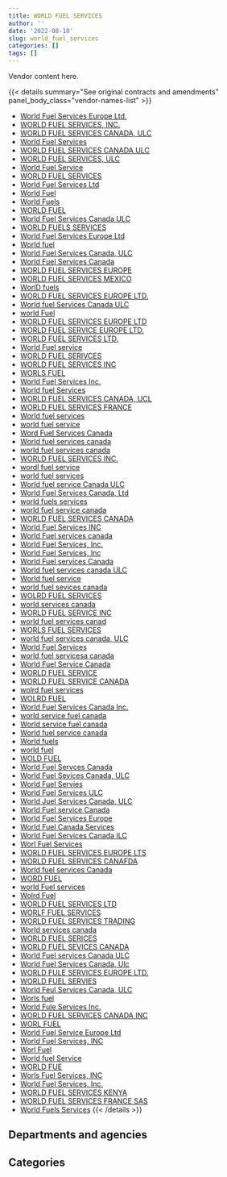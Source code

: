 ```yaml
---
title: WORLD FUEL SERVICES
author: ''
date: '2022-08-18'
slug: world_fuel_services
categories: []
tags: []
---
```


<script src="/rmarkdown-libs/htmlwidgets/htmlwidgets.js"></script>
<link href="/rmarkdown-libs/datatables-css/datatables-crosstalk.css" rel="stylesheet" />
<script src="/rmarkdown-libs/datatables-binding/datatables.js"></script>
<script src="/rmarkdown-libs/jquery/jquery-3.6.0.min.js"></script>
<link href="/rmarkdown-libs/dt-core-bootstrap/css/dataTables.bootstrap.min.css" rel="stylesheet" />
<link href="/rmarkdown-libs/dt-core-bootstrap/css/dataTables.bootstrap.extra.css" rel="stylesheet" />
<script src="/rmarkdown-libs/dt-core-bootstrap/js/jquery.dataTables.min.js"></script>
<script src="/rmarkdown-libs/dt-core-bootstrap/js/dataTables.bootstrap.min.js"></script>
<link href="/rmarkdown-libs/crosstalk/css/crosstalk.min.css" rel="stylesheet" />
<script src="/rmarkdown-libs/crosstalk/js/crosstalk.min.js"></script>
<script src="/rmarkdown-libs/htmlwidgets/htmlwidgets.js"></script>
<link href="/rmarkdown-libs/datatables-css/datatables-crosstalk.css" rel="stylesheet" />
<script src="/rmarkdown-libs/datatables-binding/datatables.js"></script>
<script src="/rmarkdown-libs/jquery/jquery-3.6.0.min.js"></script>
<link href="/rmarkdown-libs/dt-core-bootstrap/css/dataTables.bootstrap.min.css" rel="stylesheet" />
<link href="/rmarkdown-libs/dt-core-bootstrap/css/dataTables.bootstrap.extra.css" rel="stylesheet" />
<script src="/rmarkdown-libs/dt-core-bootstrap/js/jquery.dataTables.min.js"></script>
<script src="/rmarkdown-libs/dt-core-bootstrap/js/dataTables.bootstrap.min.js"></script>
<link href="/rmarkdown-libs/crosstalk/css/crosstalk.min.css" rel="stylesheet" />
<script src="/rmarkdown-libs/crosstalk/js/crosstalk.min.js"></script>

Vendor content here.

{{< details summary="See original contracts and amendments" panel_body_class="vendor-names-list" >}}
- [World Fuel Services Europe Ltd.](https://search.open.canada.ca/en/ct/?sort=contract_value_f%20desc&page=1&search_text=%22World%20Fuel%20Services%20Europe%20Ltd.%22)
- [WORLD FUEL SERVICES, INC.](https://search.open.canada.ca/en/ct/?sort=contract_value_f%20desc&page=1&search_text=%22WORLD%20FUEL%20SERVICES%2c%20INC.%22)
- [WORLD FUEL SERVICES CANADA, ULC](https://search.open.canada.ca/en/ct/?sort=contract_value_f%20desc&page=1&search_text=%22WORLD%20FUEL%20SERVICES%20CANADA%2c%20ULC%22)
- [World Fuel Services](https://search.open.canada.ca/en/ct/?sort=contract_value_f%20desc&page=1&search_text=%22World%20Fuel%20Services%22)
- [WORLD FUEL SERVICES CANADA ULC](https://search.open.canada.ca/en/ct/?sort=contract_value_f%20desc&page=1&search_text=%22WORLD%20FUEL%20SERVICES%20CANADA%20ULC%22)
- [WORLD FUEL SERVICES, ULC](https://search.open.canada.ca/en/ct/?sort=contract_value_f%20desc&page=1&search_text=%22WORLD%20FUEL%20SERVICES%2c%20ULC%22)
- [World Fuel Service](https://search.open.canada.ca/en/ct/?sort=contract_value_f%20desc&page=1&search_text=%22World%20Fuel%20Service%22)
- [WORLD FUEL SERVICES](https://search.open.canada.ca/en/ct/?sort=contract_value_f%20desc&page=1&search_text=%22WORLD%20FUEL%20SERVICES%22)
- [World Fuel Services Ltd](https://search.open.canada.ca/en/ct/?sort=contract_value_f%20desc&page=1&search_text=%22World%20Fuel%20Services%20Ltd%22)
- [World Fuel](https://search.open.canada.ca/en/ct/?sort=contract_value_f%20desc&page=1&search_text=%22World%20Fuel%22)
- [World Fuels](https://search.open.canada.ca/en/ct/?sort=contract_value_f%20desc&page=1&search_text=%22World%20Fuels%22)
- [WORLD FUEL](https://search.open.canada.ca/en/ct/?sort=contract_value_f%20desc&page=1&search_text=%22WORLD%20FUEL%22)
- [World Fuel Services Canada ULC](https://search.open.canada.ca/en/ct/?sort=contract_value_f%20desc&page=1&search_text=%22World%20Fuel%20Services%20Canada%20ULC%22)
- [WORLD FUELS SERVICES](https://search.open.canada.ca/en/ct/?sort=contract_value_f%20desc&page=1&search_text=%22WORLD%20FUELS%20SERVICES%22)
- [World Fuel Services Europe Ltd](https://search.open.canada.ca/en/ct/?sort=contract_value_f%20desc&page=1&search_text=%22World%20Fuel%20Services%20Europe%20Ltd%22)
- [World fuel](https://search.open.canada.ca/en/ct/?sort=contract_value_f%20desc&page=1&search_text=%22World%20fuel%22)
- [World Fuel Services Canada, ULC](https://search.open.canada.ca/en/ct/?sort=contract_value_f%20desc&page=1&search_text=%22World%20Fuel%20Services%20Canada%2c%20ULC%22)
- [World Fuel Services Canada](https://search.open.canada.ca/en/ct/?sort=contract_value_f%20desc&page=1&search_text=%22World%20Fuel%20Services%20Canada%22)
- [WORLD FUEL SERVICES EUROPE](https://search.open.canada.ca/en/ct/?sort=contract_value_f%20desc&page=1&search_text=%22WORLD%20FUEL%20SERVICES%20EUROPE%22)
- [WORLD FUEL SERVICES MEXICO](https://search.open.canada.ca/en/ct/?sort=contract_value_f%20desc&page=1&search_text=%22WORLD%20FUEL%20SERVICES%20MEXICO%22)
- [WorlD fuels](https://search.open.canada.ca/en/ct/?sort=contract_value_f%20desc&page=1&search_text=%22WorlD%20fuels%22)
- [WORLD FUEL SERVICES EUROPE LTD.](https://search.open.canada.ca/en/ct/?sort=contract_value_f%20desc&page=1&search_text=%22WORLD%20FUEL%20SERVICES%20EUROPE%20LTD.%22)
- [World fuel Services Canada ULC](https://search.open.canada.ca/en/ct/?sort=contract_value_f%20desc&page=1&search_text=%22World%20fuel%20Services%20Canada%20ULC%22)
- [world Fuel](https://search.open.canada.ca/en/ct/?sort=contract_value_f%20desc&page=1&search_text=%22world%20Fuel%22)
- [WORLD FUEL SERVICES EUROPE LTD](https://search.open.canada.ca/en/ct/?sort=contract_value_f%20desc&page=1&search_text=%22WORLD%20FUEL%20SERVICES%20EUROPE%20LTD%22)
- [WORLD FUEL SERVICE EUROPE LTD.](https://search.open.canada.ca/en/ct/?sort=contract_value_f%20desc&page=1&search_text=%22WORLD%20FUEL%20SERVICE%20EUROPE%20LTD.%22)
- [WORLD FUEL SERVICES LTD.](https://search.open.canada.ca/en/ct/?sort=contract_value_f%20desc&page=1&search_text=%22WORLD%20FUEL%20SERVICES%20LTD.%22)
- [World Fuel service](https://search.open.canada.ca/en/ct/?sort=contract_value_f%20desc&page=1&search_text=%22World%20Fuel%20service%22)
- [WORLD FUEL SERIVCES](https://search.open.canada.ca/en/ct/?sort=contract_value_f%20desc&page=1&search_text=%22WORLD%20FUEL%20SERIVCES%22)
- [WORLD FUEL SERVICES INC](https://search.open.canada.ca/en/ct/?sort=contract_value_f%20desc&page=1&search_text=%22WORLD%20FUEL%20SERVICES%20INC%22)
- [WORLS FUEL](https://search.open.canada.ca/en/ct/?sort=contract_value_f%20desc&page=1&search_text=%22WORLS%20FUEL%22)
- [World Fuel Services Inc.](https://search.open.canada.ca/en/ct/?sort=contract_value_f%20desc&page=1&search_text=%22World%20Fuel%20Services%20Inc.%22)
- [World fuel Services](https://search.open.canada.ca/en/ct/?sort=contract_value_f%20desc&page=1&search_text=%22World%20fuel%20Services%22)
- [WORLD FUEL SERVICES CANADA, UCL](https://search.open.canada.ca/en/ct/?sort=contract_value_f%20desc&page=1&search_text=%22WORLD%20FUEL%20SERVICES%20CANADA%2c%20UCL%22)
- [WORLD FUEL SERVICES FRANCE](https://search.open.canada.ca/en/ct/?sort=contract_value_f%20desc&page=1&search_text=%22WORLD%20FUEL%20SERVICES%20FRANCE%22)
- [World fuel services](https://search.open.canada.ca/en/ct/?sort=contract_value_f%20desc&page=1&search_text=%22World%20fuel%20services%22)
- [world fuel service](https://search.open.canada.ca/en/ct/?sort=contract_value_f%20desc&page=1&search_text=%22world%20fuel%20service%22)
- [Word Fuel Services Canada](https://search.open.canada.ca/en/ct/?sort=contract_value_f%20desc&page=1&search_text=%22Word%20Fuel%20Services%20Canada%22)
- [World fuel services canada](https://search.open.canada.ca/en/ct/?sort=contract_value_f%20desc&page=1&search_text=%22World%20fuel%20services%20canada%22)
- [world fuel services canada](https://search.open.canada.ca/en/ct/?sort=contract_value_f%20desc&page=1&search_text=%22world%20fuel%20services%20canada%22)
- [WORLD FUEL SERVICES INC.](https://search.open.canada.ca/en/ct/?sort=contract_value_f%20desc&page=1&search_text=%22WORLD%20FUEL%20SERVICES%20INC.%22)
- [wordl fuel service](https://search.open.canada.ca/en/ct/?sort=contract_value_f%20desc&page=1&search_text=%22wordl%20fuel%20service%22)
- [world fuel services](https://search.open.canada.ca/en/ct/?sort=contract_value_f%20desc&page=1&search_text=%22world%20fuel%20services%22)
- [World fuel service Canada ULC](https://search.open.canada.ca/en/ct/?sort=contract_value_f%20desc&page=1&search_text=%22World%20fuel%20service%20Canada%20ULC%22)
- [World Fuel Services Canada, Ltd](https://search.open.canada.ca/en/ct/?sort=contract_value_f%20desc&page=1&search_text=%22World%20Fuel%20Services%20Canada%2c%20Ltd%22)
- [world fuels services](https://search.open.canada.ca/en/ct/?sort=contract_value_f%20desc&page=1&search_text=%22world%20fuels%20services%22)
- [world fuel service canada](https://search.open.canada.ca/en/ct/?sort=contract_value_f%20desc&page=1&search_text=%22world%20fuel%20service%20canada%22)
- [WORLD FUEL SERVICES CANADA](https://search.open.canada.ca/en/ct/?sort=contract_value_f%20desc&page=1&search_text=%22WORLD%20FUEL%20SERVICES%20CANADA%22)
- [World Fuel Services INC](https://search.open.canada.ca/en/ct/?sort=contract_value_f%20desc&page=1&search_text=%22World%20Fuel%20Services%20INC%22)
- [World Fuel services canada](https://search.open.canada.ca/en/ct/?sort=contract_value_f%20desc&page=1&search_text=%22World%20Fuel%20services%20canada%22)
- [World Fuel Services, Inc.](https://search.open.canada.ca/en/ct/?sort=contract_value_f%20desc&page=1&search_text=%22World%20Fuel%20Services%2c%20Inc.%22)
- [World Fuel Services, Inc](https://search.open.canada.ca/en/ct/?sort=contract_value_f%20desc&page=1&search_text=%22World%20Fuel%20Services%2c%20Inc%22)
- [World Fuel services Canada](https://search.open.canada.ca/en/ct/?sort=contract_value_f%20desc&page=1&search_text=%22World%20Fuel%20services%20Canada%22)
- [World fuel services canada ULC](https://search.open.canada.ca/en/ct/?sort=contract_value_f%20desc&page=1&search_text=%22World%20fuel%20services%20canada%20ULC%22)
- [World fuel service](https://search.open.canada.ca/en/ct/?sort=contract_value_f%20desc&page=1&search_text=%22World%20fuel%20service%22)
- [world fuel sevices canada](https://search.open.canada.ca/en/ct/?sort=contract_value_f%20desc&page=1&search_text=%22world%20fuel%20sevices%20canada%22)
- [WOLRD FUEL SERVICES](https://search.open.canada.ca/en/ct/?sort=contract_value_f%20desc&page=1&search_text=%22WOLRD%20FUEL%20SERVICES%22)
- [world services canada](https://search.open.canada.ca/en/ct/?sort=contract_value_f%20desc&page=1&search_text=%22world%20services%20canada%22)
- [WORLD FUEL SERVICE INC](https://search.open.canada.ca/en/ct/?sort=contract_value_f%20desc&page=1&search_text=%22WORLD%20FUEL%20SERVICE%20INC%22)
- [world fuel services canad](https://search.open.canada.ca/en/ct/?sort=contract_value_f%20desc&page=1&search_text=%22world%20fuel%20services%20canad%22)
- [WORLS FUEL SERVICES](https://search.open.canada.ca/en/ct/?sort=contract_value_f%20desc&page=1&search_text=%22WORLS%20FUEL%20SERVICES%22)
- [world fuel services canada, ULC](https://search.open.canada.ca/en/ct/?sort=contract_value_f%20desc&page=1&search_text=%22world%20fuel%20services%20canada%2c%20ULC%22)
- [World Fuel Services](https://search.open.canada.ca/en/ct/?sort=contract_value_f%20desc&page=1&search_text=%22World%20Fuel%20%20Services%22)
- [world fuel servicesa canada](https://search.open.canada.ca/en/ct/?sort=contract_value_f%20desc&page=1&search_text=%22world%20fuel%20servicesa%20canada%22)
- [World Fuel Service Canada](https://search.open.canada.ca/en/ct/?sort=contract_value_f%20desc&page=1&search_text=%22World%20Fuel%20Service%20Canada%22)
- [WORLD FUEL SERVICE](https://search.open.canada.ca/en/ct/?sort=contract_value_f%20desc&page=1&search_text=%22WORLD%20FUEL%20SERVICE%22)
- [WORLD FUEL SERVICE CANADA](https://search.open.canada.ca/en/ct/?sort=contract_value_f%20desc&page=1&search_text=%22WORLD%20FUEL%20SERVICE%20CANADA%22)
- [wolrd fuel services](https://search.open.canada.ca/en/ct/?sort=contract_value_f%20desc&page=1&search_text=%22wolrd%20fuel%20services%22)
- [WOLRD FUEL](https://search.open.canada.ca/en/ct/?sort=contract_value_f%20desc&page=1&search_text=%22WOLRD%20FUEL%22)
- [World Fuel Services Canada Inc.](https://search.open.canada.ca/en/ct/?sort=contract_value_f%20desc&page=1&search_text=%22World%20Fuel%20Services%20Canada%20Inc.%22)
- [world service fuel canada](https://search.open.canada.ca/en/ct/?sort=contract_value_f%20desc&page=1&search_text=%22world%20service%20fuel%20canada%22)
- [World service fuel canada](https://search.open.canada.ca/en/ct/?sort=contract_value_f%20desc&page=1&search_text=%22World%20service%20fuel%20canada%22)
- [World fuel service canada](https://search.open.canada.ca/en/ct/?sort=contract_value_f%20desc&page=1&search_text=%22World%20fuel%20service%20canada%22)
- [World fuels](https://search.open.canada.ca/en/ct/?sort=contract_value_f%20desc&page=1&search_text=%22World%20fuels%22)
- [world fuel](https://search.open.canada.ca/en/ct/?sort=contract_value_f%20desc&page=1&search_text=%22world%20fuel%22)
- [WOLD FUEL](https://search.open.canada.ca/en/ct/?sort=contract_value_f%20desc&page=1&search_text=%22WOLD%20FUEL%22)
- [World Fuel Servces Canada](https://search.open.canada.ca/en/ct/?sort=contract_value_f%20desc&page=1&search_text=%22World%20Fuel%20Servces%20Canada%22)
- [World Fuel Sevices Canada, ULC](https://search.open.canada.ca/en/ct/?sort=contract_value_f%20desc&page=1&search_text=%22World%20Fuel%20Sevices%20Canada%2c%20ULC%22)
- [World Fuel Servies](https://search.open.canada.ca/en/ct/?sort=contract_value_f%20desc&page=1&search_text=%22World%20Fuel%20Servies%22)
- [World Fuel Services ULC](https://search.open.canada.ca/en/ct/?sort=contract_value_f%20desc&page=1&search_text=%22World%20Fuel%20Services%20ULC%22)
- [World Juel Services Canada, ULC](https://search.open.canada.ca/en/ct/?sort=contract_value_f%20desc&page=1&search_text=%22World%20Juel%20Services%20Canada%2c%20ULC%22)
- [World Fuel service Canada](https://search.open.canada.ca/en/ct/?sort=contract_value_f%20desc&page=1&search_text=%22World%20Fuel%20service%20Canada%22)
- [World Fuel Services Europe](https://search.open.canada.ca/en/ct/?sort=contract_value_f%20desc&page=1&search_text=%22World%20Fuel%20Services%20Europe%22)
- [World Fuel Canada Services](https://search.open.canada.ca/en/ct/?sort=contract_value_f%20desc&page=1&search_text=%22World%20Fuel%20Canada%20Services%22)
- [World Fuel Services Canada ILC](https://search.open.canada.ca/en/ct/?sort=contract_value_f%20desc&page=1&search_text=%22World%20Fuel%20Services%20Canada%20ILC%22)
- [Worl Fuel Services](https://search.open.canada.ca/en/ct/?sort=contract_value_f%20desc&page=1&search_text=%22Worl%20Fuel%20Services%22)
- [WORLD FUEL SERVICES EUROPE LTS](https://search.open.canada.ca/en/ct/?sort=contract_value_f%20desc&page=1&search_text=%22WORLD%20FUEL%20SERVICES%20EUROPE%20LTS%22)
- [WORLD FUEL SERVICES CANAFDA](https://search.open.canada.ca/en/ct/?sort=contract_value_f%20desc&page=1&search_text=%22WORLD%20FUEL%20SERVICES%20CANAFDA%22)
- [World fuel services Canada](https://search.open.canada.ca/en/ct/?sort=contract_value_f%20desc&page=1&search_text=%22World%20fuel%20services%20Canada%22)
- [WORD FUEL](https://search.open.canada.ca/en/ct/?sort=contract_value_f%20desc&page=1&search_text=%22WORD%20FUEL%22)
- [world Fuel services](https://search.open.canada.ca/en/ct/?sort=contract_value_f%20desc&page=1&search_text=%22world%20Fuel%20services%22)
- [Wolrd Fuel](https://search.open.canada.ca/en/ct/?sort=contract_value_f%20desc&page=1&search_text=%22Wolrd%20Fuel%22)
- [WORLD FUEL SERVICES LTD](https://search.open.canada.ca/en/ct/?sort=contract_value_f%20desc&page=1&search_text=%22WORLD%20FUEL%20SERVICES%20LTD%22)
- [WORLF FUEL SERVICES](https://search.open.canada.ca/en/ct/?sort=contract_value_f%20desc&page=1&search_text=%22WORLF%20FUEL%20SERVICES%22)
- [WORLD FUEL SERVICES TRADING](https://search.open.canada.ca/en/ct/?sort=contract_value_f%20desc&page=1&search_text=%22WORLD%20FUEL%20SERVICES%20TRADING%22)
- [World services canada](https://search.open.canada.ca/en/ct/?sort=contract_value_f%20desc&page=1&search_text=%22World%20services%20canada%22)
- [WORLD FUEL SERICES](https://search.open.canada.ca/en/ct/?sort=contract_value_f%20desc&page=1&search_text=%22WORLD%20FUEL%20SERICES%22)
- [WORLD FUEL SEVICES CANADA](https://search.open.canada.ca/en/ct/?sort=contract_value_f%20desc&page=1&search_text=%22WORLD%20FUEL%20SEVICES%20CANADA%22)
- [World Fuel services Canada ULC](https://search.open.canada.ca/en/ct/?sort=contract_value_f%20desc&page=1&search_text=%22World%20Fuel%20services%20Canada%20ULC%22)
- [World Fuel Services Canada, Ulc](https://search.open.canada.ca/en/ct/?sort=contract_value_f%20desc&page=1&search_text=%22World%20Fuel%20Services%20Canada%2c%20Ulc%22)
- [WORLD FULE SERVICES EUROPE LTD.](https://search.open.canada.ca/en/ct/?sort=contract_value_f%20desc&page=1&search_text=%22WORLD%20FULE%20SERVICES%20EUROPE%20LTD.%22)
- [WORLD FUEL SERVIES](https://search.open.canada.ca/en/ct/?sort=contract_value_f%20desc&page=1&search_text=%22WORLD%20FUEL%20SERVIES%22)
- [World Feul Services Canada, ULC](https://search.open.canada.ca/en/ct/?sort=contract_value_f%20desc&page=1&search_text=%22World%20Feul%20Services%20Canada%2c%20ULC%22)
- [Worls fuel](https://search.open.canada.ca/en/ct/?sort=contract_value_f%20desc&page=1&search_text=%22Worls%20fuel%22)
- [World Fule Services Inc.](https://search.open.canada.ca/en/ct/?sort=contract_value_f%20desc&page=1&search_text=%22World%20Fule%20Services%20Inc.%22)
- [WORLD FUEL SERVICES CANADA INC](https://search.open.canada.ca/en/ct/?sort=contract_value_f%20desc&page=1&search_text=%22WORLD%20FUEL%20SERVICES%20CANADA%20INC%22)
- [WORL FUEL](https://search.open.canada.ca/en/ct/?sort=contract_value_f%20desc&page=1&search_text=%22WORL%20FUEL%22)
- [World Fuel Service Europe Ltd](https://search.open.canada.ca/en/ct/?sort=contract_value_f%20desc&page=1&search_text=%22World%20Fuel%20Service%20Europe%20Ltd%22)
- [World Fuel Services, INC](https://search.open.canada.ca/en/ct/?sort=contract_value_f%20desc&page=1&search_text=%22World%20Fuel%20Services%2c%20INC%22)
- [Worl Fuel](https://search.open.canada.ca/en/ct/?sort=contract_value_f%20desc&page=1&search_text=%22Worl%20Fuel%22)
- [World fuel Service](https://search.open.canada.ca/en/ct/?sort=contract_value_f%20desc&page=1&search_text=%22World%20fuel%20Service%22)
- [WORLD FUE](https://search.open.canada.ca/en/ct/?sort=contract_value_f%20desc&page=1&search_text=%22WORLD%20FUE%22)
- [Worls Fuel Services, INC](https://search.open.canada.ca/en/ct/?sort=contract_value_f%20desc&page=1&search_text=%22Worls%20Fuel%20Services%2c%20INC%22)
- [World Fuel Services, Inc.](https://search.open.canada.ca/en/ct/?sort=contract_value_f%20desc&page=1&search_text=%22World%20Fuel%20Services%2c%20%20Inc.%22)
- [WORLD FUEL SERVICES KENYA](https://search.open.canada.ca/en/ct/?sort=contract_value_f%20desc&page=1&search_text=%22WORLD%20FUEL%20SERVICES%20KENYA%22)
- [WORLD FUEL SERVICES FRANCE SAS](https://search.open.canada.ca/en/ct/?sort=contract_value_f%20desc&page=1&search_text=%22WORLD%20FUEL%20SERVICES%20FRANCE%20SAS%22)
- [World Fuels Services](https://search.open.canada.ca/en/ct/?sort=contract_value_f%20desc&page=1&search_text=%22World%20Fuels%20Services%22)
{{< /details >}}

## Departments and agencies

<div id="htmlwidget-1" style="width:100%;height:auto;" class="datatables html-widget"></div>
<script type="application/json" data-for="htmlwidget-1">{"x":{"style":"bootstrap","filter":"none","vertical":false,"data":[["<a href=\"/departments/dnd-mdn/\">National Defence<\/a>","<a href=\"/departments/rcmp-grc/\">Royal Canadian Mounted Police<\/a>"],[31778576.81,null],[45153685.9,142705.44],[52546015.29,174100.63],[12991494.96,96390.91]],"container":"<table class=\"table table-striped table-hover row-border order-column display\">\n  <thead>\n    <tr>\n      <th>Department<\/th>\n      <th>2017-2018<\/th>\n      <th>2018-2019<\/th>\n      <th>2019-2020<\/th>\n      <th>2020-2021<\/th>\n    <\/tr>\n  <\/thead>\n<\/table>","options":{"order":[[4,"desc"]],"pageLength":10,"autoWidth":true,"columnDefs":[{"targets":1,"render":"function(data, type, row, meta) {\n    return type !== 'display' ? data : DTWidget.formatCurrency(data, \"$\", 2, 3, \",\", \".\", true, null);\n  }"},{"targets":2,"render":"function(data, type, row, meta) {\n    return type !== 'display' ? data : DTWidget.formatCurrency(data, \"$\", 2, 3, \",\", \".\", true, null);\n  }"},{"targets":3,"render":"function(data, type, row, meta) {\n    return type !== 'display' ? data : DTWidget.formatCurrency(data, \"$\", 2, 3, \",\", \".\", true, null);\n  }"},{"targets":4,"render":"function(data, type, row, meta) {\n    return type !== 'display' ? data : DTWidget.formatCurrency(data, \"$\", 2, 3, \",\", \".\", true, null);\n  }"},{"width":"16%","targets":[1,2,3,4]},{"className":"dt-right","targets":[1,2,3,4]}],"orderClasses":false}},"evals":["options.columnDefs.0.render","options.columnDefs.1.render","options.columnDefs.2.render","options.columnDefs.3.render"],"jsHooks":[]}</script>

## Categories

<div id="htmlwidget-2" style="width:100%;height:auto;" class="datatables html-widget"></div>
<script type="application/json" data-for="htmlwidget-2">{"x":{"style":"bootstrap","filter":"none","vertical":false,"data":[["<a href=\"/categories/1_facilities_and_construction/\">Facilities and construction<\/a>","<a href=\"/categories/11_defence/\">Defence<\/a>","<a href=\"/categories/5_transportation_and_logistics/\">Transportation and logistics<\/a>","<a href=\"/categories/6_industrial_products_and_services/\">Industrial products and services<\/a>",null],[1542184.47,30172419.86,null,null,63972.48],[1549647.42,43604038.48,142705.44,null,null],[147028.22,52262580.56,174100.63,74817.1,61589.4],[null,12942503.29,96390.91,48991.67,null]],"container":"<table class=\"table table-striped table-hover row-border order-column display\">\n  <thead>\n    <tr>\n      <th>Category<\/th>\n      <th>2017-2018<\/th>\n      <th>2018-2019<\/th>\n      <th>2019-2020<\/th>\n      <th>2020-2021<\/th>\n    <\/tr>\n  <\/thead>\n<\/table>","options":{"order":[[4,"desc"]],"dom":"t","pageLength":30,"autoWidth":true,"columnDefs":[{"targets":1,"render":"function(data, type, row, meta) {\n    return type !== 'display' ? data : DTWidget.formatCurrency(data, \"$\", 2, 3, \",\", \".\", true, null);\n  }"},{"targets":2,"render":"function(data, type, row, meta) {\n    return type !== 'display' ? data : DTWidget.formatCurrency(data, \"$\", 2, 3, \",\", \".\", true, null);\n  }"},{"targets":3,"render":"function(data, type, row, meta) {\n    return type !== 'display' ? data : DTWidget.formatCurrency(data, \"$\", 2, 3, \",\", \".\", true, null);\n  }"},{"targets":4,"render":"function(data, type, row, meta) {\n    return type !== 'display' ? data : DTWidget.formatCurrency(data, \"$\", 2, 3, \",\", \".\", true, null);\n  }"},{"width":"16%","targets":[1,2,3,4]},{"className":"dt-right","targets":[1,2,3,4]}],"orderClasses":false,"lengthMenu":[10,25,30,50,100]}},"evals":["options.columnDefs.0.render","options.columnDefs.1.render","options.columnDefs.2.render","options.columnDefs.3.render"],"jsHooks":[]}</script>
